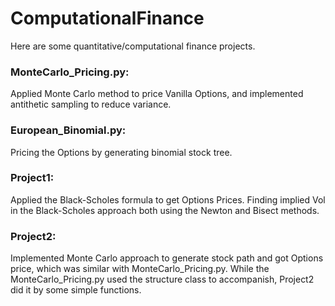 # ComputationalFinance
Here are some quantitative/computational finance projects.

### MonteCarlo_Pricing.py:
Applied Monte Carlo method to price Vanilla Options, and implemented antithetic sampling to reduce variance.
### European_Binomial.py:
Pricing the Options by generating binomial stock tree.
### Project1:
Applied the Black-Scholes formula to get Options Prices. Finding implied Vol in the Black-Scholes approach both using the Newton and Bisect methods.
### Project2:
Implemented Monte Carlo approach to generate stock path and got Options price, which was similar with MonteCarlo_Pricing.py. While the MonteCarlo_Pricing.py used the structure class to accompanish, Project2 did it by some simple functions. 



